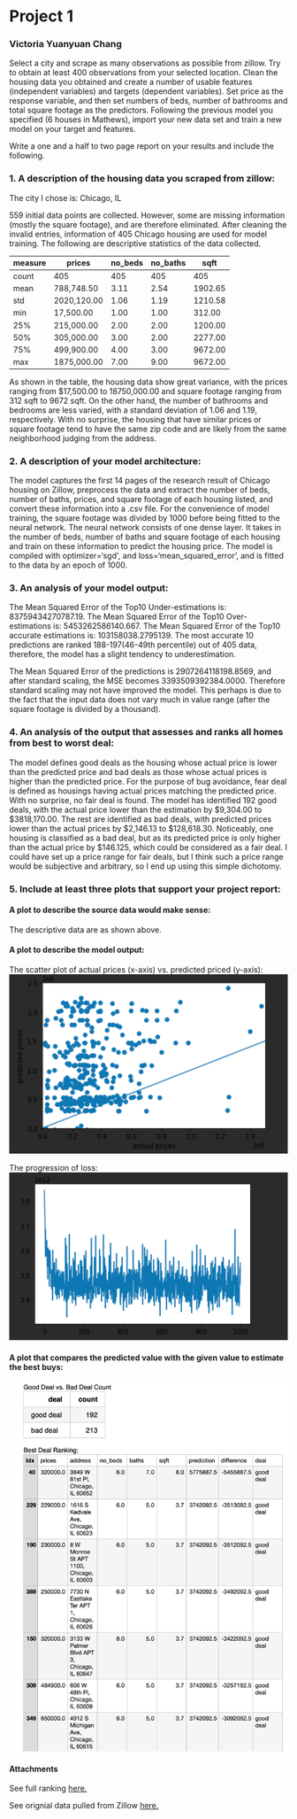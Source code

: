 # Project 1
### Victoria Yuanyuan Chang

Select a city and scrape as many observations as possible from zillow. Try to obtain at least 400 observations from your selected location.
Clean the housing data you obtained and create a number of usable features (independent variables) and targets (dependent variables). Set price as the response variable, and then set numbers of beds, number of bathrooms and total square footage as the predictors.
Following the previous model you specified (6 houses in Mathews), import your new data set and train a new model on your target and features.

Write a one and a half to two page report on your results and include the following.

### 1. A description of the housing data you scraped from zillow:

The city I chose is: Chicago, IL

559 initial data points are collected. However, some are missing information (mostly the square footage), and are therefore eliminated.  After cleaning the invalid entries, information of 405  Chicago housing are used for model training. The following are descriptive statistics of the data collected. 


|measure  |  prices | no_beds   |    no_baths    |     sqft |
|------|----------|-------------|-----------|--------|
|count | 405    |    405 | 405 | 405 |
|mean |  788,748.50    |      3.11  |  2.54 | 1902.65 |
|std  |  2020,120.00|   1.06 |   1.19  | 1210.58 |
|min  |  17,500.00    |     1.00  |  1.00 | 312.00 |
|25%  |  215,000.00    |     2.00  |  2.00 | 1200.00|
|50%  |   305,000.00  |       3.00 |  2.00 | 2277.00 |
|75%  |   499,900.00   |      4.00  |  3.00 | 9672.00 |
|max  | 1875,000.00 | 7.00| 9.00| 9672.00

As shown in the table, the housing data show great variance, with the prices ranging from $17,500.00 to 18750,000.00 and square footage ranging from 312 sqft to 9672 sqft. On the other hand, the number of bathrooms and bedrooms are less varied, with a standard deviation of 1.06 and 1.19, respectively. With no surprise, the housing that have similar prices or square footage tend to have the same zip code and are likely from the same neighborhood judging from the address.

### 2. A description of your model architecture:

The model captures the first 14 pages of the research result of Chicago housing on Zillow, preprocess the data and extract the number of beds, number of baths, prices, and square footage of each housing listed, and convert these information into a .csv file. For the convenience of model training, the square footage was divided by 1000 before being fitted to the neural network. The neural network consists of one dense layer. It takes in the number of beds, number of baths and square footage of each housing and train on these information to predict the housing price. The model is compiled with optimizer=‘sgd', and loss=‘mean_squared_error’, and is fitted to the data by an epoch of 1000.

### 3. An analysis of your model output:

The Mean Squared Error of the Top10 Under-estimations is:  83759434270787.19. The Mean Squared Error of the Top10 Over-estimations is:  5453262586140.667. The Mean Squared Error of the Top10 accurate estimations is:  103158038.2795139. The most accurate 10 predictions are ranked 188-197(46-49th percentile) out of 405 data, therefore, the model has a slight tendency to underestimation.

The  Mean Squared Error of the predictions is 2907264118198.8569, and after standard scaling, the MSE becomes 3393509392384.0000. Therefore standard scaling may not have improved the model. This perhaps is due to the fact that the input data does not vary much in value range (after the square footage is divided by a thousand). 

### 4. An analysis of the output that assesses and ranks all homes from best to worst deal:

The model defines good deals as the housing whose actual price is lower than the predicted price and bad deals as those whose actual prices is higher than the predicted price. For the purpose of bug avoidance, fear deal is defined as housings having actual prices matching the predicted price. With no surprise, no fair deal is found. The model has identified 192 good deals, with the actual price lower than the estimation by $9,304.00 to $3818,170.00. The rest are identified as bad deals, with predicted prices lower than the actual prices  by $2,146.13 to $128,618.30. Noticeably, one housing is classified as a bad deal, but as its predicted price is only higher than the actual price by $146.125, which could be considered as a fair deal. I could have set up a price range for fair deals, but I think such a price range would be subjective and arbitrary, so I end up using this simple dichotomy. 


### 5. Include at least three plots that support your project report:
#### A plot to describe the source data would make sense: 
The descriptive data are as shown above.
  
#### A plot to describe the model output:
The scatter plot of actual prices (x-axis) vs. predicted priced (y-axis):
 ![The scatter plot of actual prices (x-axis) vs. predicted priced (y-axis)](scatter.png)
  
The progression of loss: 
![The progression of loss.](loss.png)
  
#### A plot that compares the predicted value with the given value to estimate the best buys:
  ![](ranking_chart.png)
  
#### Attachments
  
  See full ranking [here.](/DATA-310/ranked.csv)
  
  See orignial data pulled from Zillow [here.](/DATA-310/out.csv)
